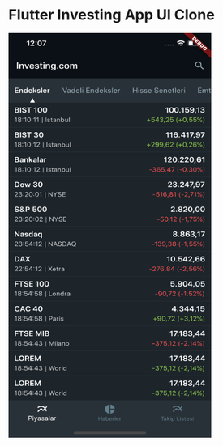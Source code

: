 # Flutter Investing App UI Clone


<img src="https://github.com/right7ctrl/flutter_investing_app/blob/master/screenshots/home.png" width="400" height="800" />
